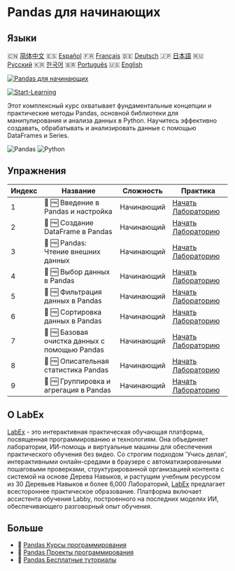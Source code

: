 # Pandas для начинающих

## Языки

🇨🇳 [简体中文](README_zh.md) 🇪🇸 [Español](README_es.md) 🇫🇷 [Français](README_fr.md) 🇩🇪 [Deutsch](README_de.md) 🇯🇵 [日本語](README_ja.md) 🇷🇺 [Русский](README_ru.md) 🇰🇷 [한국어](README_ko.md) 🇧🇷 [Português](README_pt.md) 🇺🇸 [English](README.md) 

[![Pandas для начинающих](https://cover-creator.labex.io/pandas-for-beginners.png?lang=ru)](https://labex.io/ru/courses/pandas-for-beginners)

[![Start-Learning](https://img.shields.io/badge/Start-Learning-whitesmoke?style=for-the-badge)](https://labex.io/ru/courses/pandas-for-beginners)

Этот комплексный курс охватывает фундаментальные концепции и практические методы Pandas, основной библиотеки для манипулирования и анализа данных в Python. Научитесь эффективно создавать, обрабатывать и анализировать данные с помощью DataFrames и Series.

![Pandas](https://img.shields.io/badge/Pandas-whitesmoke?style=for-the-badge&logo=pandas)
![Python](https://img.shields.io/badge/Python-whitesmoke?style=for-the-badge&logo=python)


## Упражнения

|   Индекс | Название                                      | Сложность   | Практика                                                                                                                                            |
|----------|-----------------------------------------------|-------------|-----------------------------------------------------------------------------------------------------------------------------------------------------|
|        1 | 🧩 🆓 Введение в Pandas и настройка           | Начинающий  | <a target='_blank' href='https://labex.io/ru/labs/pandas-pandas-introduction-and-setup-596395?course=pandas-for-beginners'>Начать Лабораторию</a>   |
|        2 | 🧩 🆓 Создание DataFrame в Pandas             | Начинающий  | <a target='_blank' href='https://labex.io/ru/labs/pandas-pandas-creating-dataframes-596391?course=pandas-for-beginners'>Начать Лабораторию</a>      |
|        3 | 🧩 🆓 Pandas: Чтение внешних данных           | Начинающий  | <a target='_blank' href='https://labex.io/ru/labs/pandas-pandas-reading-external-data-596396?course=pandas-for-beginners'>Начать Лабораторию</a>    |
|        4 | 🧩 🆓 Выбор данных в Pandas                   | Начинающий  | <a target='_blank' href='https://labex.io/ru/labs/pandas-pandas-selecting-data-596397?course=pandas-for-beginners'>Начать Лабораторию</a>           |
|        5 | 🧩 🆓 Фильтрация данных в Pandas              | Начинающий  | <a target='_blank' href='https://labex.io/ru/labs/pandas-pandas-filtering-data-596393?course=pandas-for-beginners'>Начать Лабораторию</a>           |
|        6 | 🧩 🆓 Сортировка данных в Pandas              | Начинающий  | <a target='_blank' href='https://labex.io/ru/labs/pandas-pandas-sorting-data-596398?course=pandas-for-beginners'>Начать Лабораторию</a>             |
|        7 | 🧩 🆓 Базовая очистка данных с помощью Pandas | Начинающий  | <a target='_blank' href='https://labex.io/ru/labs/pandas-pandas-basic-data-cleaning-596390?course=pandas-for-beginners'>Начать Лабораторию</a>      |
|        8 | 🧩 🆓 Описательная статистика Pandas          | Начинающий  | <a target='_blank' href='https://labex.io/ru/labs/pandas-pandas-descriptive-statistics-596392?course=pandas-for-beginners'>Начать Лабораторию</a>   |
|        9 | 🧩 🆓 Группировка и агрегация в Pandas        | Начинающий  | <a target='_blank' href='https://labex.io/ru/labs/pandas-pandas-grouping-and-aggregating-596394?course=pandas-for-beginners'>Начать Лабораторию</a> |

## О LabEx

[LabEx](https://labex.io) - это интерактивная практическая обучающая платформа, посвященная программированию и технологиям. Она объединяет лаборатории, ИИ-помощь и виртуальные машины для обеспечения практического обучения без видео. Со строгим подходом 'Учись делая', интерактивными онлайн-средами в браузере с автоматизированными пошаговыми проверками, структурированной организацией контента с системой на основе Дерева Навыков, и растущим учебным ресурсом из 30 Деревьев Навыков и более 6,000 Лабораторий, [LabEx](https://labex.io) предлагает всестороннее практическое образование. Платформа включает ассистента обучения Labby, построенного на последних моделях ИИ, обеспечивающего разговорный опыт обучения.

## Больше

- 🔗 [Pandas Курсы программирования](https://github.com/labex-labs/awesome-programming-courses)
- 🔗 [Pandas Проекты программирования](https://github.com/labex-labs/awesome-programming-projects)
- 🔗 [Pandas Бесплатные туториалы](https://github.com/labex-labs/pandas-free-tutorials)

